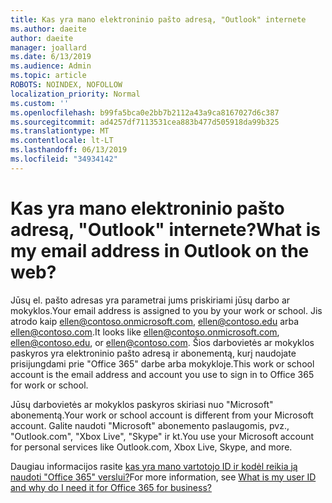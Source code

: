 ```yaml
---
title: Kas yra mano elektroninio pašto adresą, "Outlook" internete
ms.author: daeite
author: daeite
manager: joallard
ms.date: 6/13/2019
ms.audience: Admin
ms.topic: article
ROBOTS: NOINDEX, NOFOLLOW
localization_priority: Normal
ms.custom: ''
ms.openlocfilehash: b99fa5bca0e2bb7b2112a43a9ca8167027d6c387
ms.sourcegitcommit: ad4257df7113531cea883b477d505918da99b325
ms.translationtype: MT
ms.contentlocale: lt-LT
ms.lasthandoff: 06/13/2019
ms.locfileid: "34934142"
---
```

# <a name="what-is-my-email-address-in-outlook-on-the-web"></a><span data-ttu-id="246e7-102">Kas yra mano elektroninio pašto adresą, "Outlook" internete?</span><span class="sxs-lookup"><span data-stu-id="246e7-102">What is my email address in Outlook on the web?</span></span>

<span data-ttu-id="246e7-103">Jūsų el. pašto adresas yra parametrai jums priskiriami jūsų darbo ar mokyklos.</span><span class="sxs-lookup"><span data-stu-id="246e7-103">Your email address is assigned to you by your work or school.</span></span> <span data-ttu-id="246e7-104">Jis atrodo kaip ellen@contoso.onmicrosoft.com, ellen@contoso.edu arba ellen@contoso.com.</span><span class="sxs-lookup"><span data-stu-id="246e7-104">It looks like ellen@contoso.onmicrosoft.com, ellen@contoso.edu, or ellen@contoso.com.</span></span> <span data-ttu-id="246e7-105">Šios darbovietės ar mokyklos paskyros yra elektroninio pašto adresą ir abonementą, kurį naudojate prisijungdami prie "Office 365" darbe arba mokykloje.</span><span class="sxs-lookup"><span data-stu-id="246e7-105">This work or school account is the email address and account you use to sign in to Office 365 for work or school.</span></span>

<span data-ttu-id="246e7-106">Jūsų darbovietės ar mokyklos paskyros skiriasi nuo "Microsoft" abonementą.</span><span class="sxs-lookup"><span data-stu-id="246e7-106">Your work or school account is different from your Microsoft account.</span></span> <span data-ttu-id="246e7-107">Galite naudoti "Microsoft" abonemento paslaugomis, pvz., "Outlook.com", "Xbox Live", "Skype" ir kt.</span><span class="sxs-lookup"><span data-stu-id="246e7-107">You use your Microsoft account for personal services like Outlook.com, Xbox Live, Skype, and more.</span></span>

<span data-ttu-id="246e7-108">Daugiau informacijos rasite [kas yra mano vartotojo ID ir kodėl reikia ją naudoti "Office 365" verslui?](https://support.office.com/article/37da662b-5da6-4b56-a091-2731b2ecc8b4)</span><span class="sxs-lookup"><span data-stu-id="246e7-108">For more information, see [What is my user ID and why do I need it for Office 365 for business?](https://support.office.com/article/37da662b-5da6-4b56-a091-2731b2ecc8b4)</span></span>